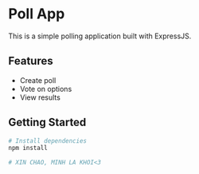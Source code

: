 # Poll App

This is a simple polling application built with ExpressJS.

## Features

- Create poll
- Vote on options
- View results

## Getting Started

```bash
# Install dependencies
npm install

# XIN CHAO, MINH LA KHOI<3